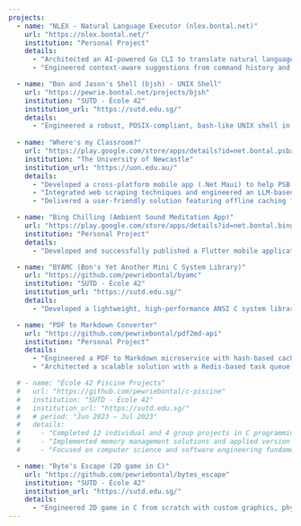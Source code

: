 ```yaml
---
projects:
  - name: "NLEX - Natural Language Executor (nlex.bontal.net)"
    url: "https://nlex.bontal.net/"
    institution: "Personal Project"
    details:
      - "Architected an AI-powered Go CLI to translate natural language into shell commands (Bash, Zsh, PowerShell), simplifying complex terminal operations and enhancing accessibility."
      - "Engineered context-aware suggestions from command history and a rule-based security module to warn of dangerous operations pre-execution, promoting safer usage."

  - name: "Bon and Jason's Shell (bjsh) - UNIX Shell"
    url: "https://pewrie.bontal.net/projects/bjsh"
    institution: "SUTD - École 42"
    institution_url: "https://sutd.edu.sg/"
    details:
      - "Engineered a robust, POSIX-compliant, bash-like UNIX shell in C through its full lifecycle: designed and implemented a full command interpretation pipeline (lexer, tokenizer, parser), I/O redirection, piping, signal handling, and job control; optimized for high reliability and performance via comprehensive testing and benchmarking."
      
  - name: "Where's my Classroom?"
    url: "https://play.google.com/store/apps/details?id=net.bontal.psba.whereismyclassroom"
    institution: "The University of Newcastle"
    institution_url: "https://uon.edu.au/"
    details:
      - "Developed a cross-platform mobile app (.Net Maui) to help PSB Academy students locate classrooms in real-time."
      - "Integrated web scraping techniques and engineered an LLM-based system to parse unstructured PDF timetables for accurate room data extraction."
      - "Delivered a user-friendly solution featuring offline caching for accessibility without an internet connection and push notifications for timely room changes."

  - name: "Bing Chilling (Ambient Sound Meditation App)"
    url: "https://play.google.com/store/apps/details?id=net.bontal.bingchilling"
    institution: "Personal Project"
    details:
      - "Developed and successfully published a Flutter mobile application delivering customizable ambient sounds with background audio playback, designed to aid relaxation and focus, utilizing Riverpod for state management."

  - name: "BYAMC (Bon's Yet Another Mini C System Library)"
    url: "https://github.com/pewriebontal/byamc"
    institution: "SUTD - École 42"
    institution_url: "https://sutd.edu.sg/"
    details:
      - "Developed a lightweight, high-performance ANSI C system library providing core functionalities (string manipulation, memory allocation, I/O, math, list operations), achieving an 8% performance improvement in bzero over standard libc."

  - name: "PDF to Markdown Converter"
    url: "https://github.com/pewriebontal/pdf2md-api"
    institution: "Personal Project"
    details:
      - "Engineered a PDF to Markdown microservice with hash-based caching, enabling a 90% reduction in redundant processing by instantly serving previously converted files from cache/database."
      - "Architected a scalable solution with a Redis-based task queue (Celery), achieving 3x throughput over synchronous methods."

  # - name: "École 42 Piscine Projects"
  #   url: "https://github.com/pewriebontal/c-piscine"
  #   institution: "SUTD - École 42"
  #   institution_url: "https://sutd.edu.sg/"
  #   # period: "Jun 2023 – Jul 2023"
  #   details:
  #     - "Completed 12 individual and 4 group projects in C programming, Linux system administration, and shell scripting during the intensive Piscine bootcamp"
  #     - "Implemented memory management solutions and applied version control with Git in a peer-evaluated environment."
  #     - "Focused on computer science and software engineering fundamentals through hands-on C programming challenges."

  - name: "Byte's Escape (2D game in C)"
    url: "https://github.com/pewriebontal/bytes_escape"
    institution: "SUTD - École 42"
    institution_url: "https://sutd.edu.sg/"
    details:
      - "Engineered 2D game in C from scratch with custom graphics, physics, and DFS for map validation."
---
```

